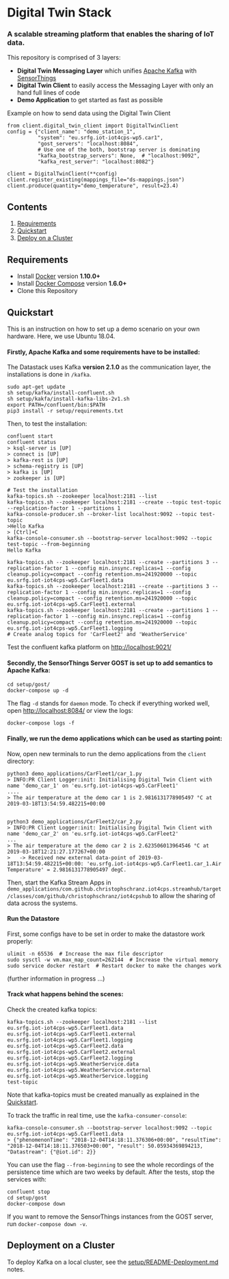 # Digital Twin Stack
### A scalable streaming platform that enables the sharing of IoT data.

This repository is comprised of 3 layers:
* **Digital Twin Messaging Layer** which unifies [Apache Kafka](https://kafka.apache.org/)
 with [SensorThings](http://developers.sensorup.com/docs/) 
* **Digital Twin Client** to easily access the Messaging Layer with only an hand full lines of code
* **Demo Application** to get started as fast as possible 

Example on how to send data using the Digital Twin Client

```python3
from client.digital_twin_client import DigitalTwinClient
config = {"client_name": "demo_station_1",
          "system": "eu.srfg.iot-iot4cps-wp5.car1",
          "gost_servers": "localhost:8084",
          # Use one of the both, bootstrap server is dominating
          "kafka_bootstrap_servers": None,  # "localhost:9092", 
          "kafka_rest_server": "localhost:8082"}
          
client = DigitalTwinClient(**config)
client.register_existing(mappings_file="ds-mappings.json")
client.produce(quantity="demo_temperature", result=23.4)
```

## Contents

1. [Requirements](#requirements)
2. [Quickstart](#quickstart)
3. [Deploy on a Cluster](#deployment-on-a-cluster)


## Requirements

* Install [Docker](https://www.docker.com/community-edition#/download) version **1.10.0+**
* Install [Docker Compose](https://docs.docker.com/compose/install/) version **1.6.0+**
* Clone this Repository


## Quickstart

This is an instruction on how to set up a demo scenario on your own hardware.
Here, we use Ubuntu 18.04.

 
#### Firstly, **Apache Kafka** and some requirements have to be installed:

The Datastack uses Kafka **version 2.1.0** as the communication layer, the installations is done in `/kafka`.

    sudo apt-get update
    sh setup/kafka/install-confluent.sh
    sh setup/kakfa/install-kafka-libs-2v1.sh
    export PATH=/confluent/bin:$PATH
    pip3 install -r setup/requirements.txt

Then, to test the installation:

    confluent start
    confluent status
    > ksql-server is [UP]
    > connect is [UP]
    > kafka-rest is [UP]
    > schema-registry is [UP]
    > kafka is [UP]
    > zookeeper is [UP]

    # Test the installation
    kafka-topics.sh --zookeeper localhost:2181 --list
    kafka-topics.sh --zookeeper localhost:2181 --create --topic test-topic --replication-factor 1 --partitions 1
    kafka-console-producer.sh --broker-list localhost:9092 --topic test-topic
    >Hello Kafka
    > [Ctrl]+C
    kafka-console-consumer.sh --bootstrap-server localhost:9092 --topic test-topic --from-beginning
    Hello Kafka
    
    kafka-topics.sh --zookeeper localhost:2181 --create --partitions 3 --replication-factor 1 --config min.insync.replicas=1 --config cleanup.policy=compact --config retention.ms=241920000 --topic eu.srfg.iot-iot4cps-wp5.CarFleet1.data
    kafka-topics.sh --zookeeper localhost:2181 --create --partitions 3 --replication-factor 1 --config min.insync.replicas=1 --config cleanup.policy=compact --config retention.ms=241920000 --topic eu.srfg.iot-iot4cps-wp5.CarFleet1.external
    kafka-topics.sh --zookeeper localhost:2181 --create --partitions 1 --replication-factor 1 --config min.insync.replicas=1 --config cleanup.policy=compact --config retention.ms=241920000 --topic eu.srfg.iot-iot4cps-wp5.CarFleet1.logging
    # Create analog topics for 'CarFleet2' and 'WeatherService'

Test the confluent kafka platform on [http://localhost:9021/](http://localhost:9021/)

#### Secondly, the **SensorThings Server** GOST is set up to add semantics to Apache Kafka:

    cd setup/gost/
    docker-compose up -d

The flag `-d` stands for `daemon` mode. To check if everything worked well, open
[http://localhost:8084/](http://localhost:8084/) or view the logs:

    docker-compose logs -f


#### Finally, we run the **demo applications** which can be used as starting point:

Now, open new terminals to run the demo applications from the `client` directory:

    python3 demo_applications/CarFleet1/car_1.py
    > INFO:PR Client Logger:init: Initialising Digital Twin Client with name 'demo_car_1' on 'eu.srfg.iot-iot4cps-wp5.CarFleet1'
    ....
    > The air temperature at the demo car 1 is 2.9816131778905497 °C at 2019-03-18T13:54:59.482215+00:00


    python3 demo_applications/CarFleet2/car_2.py
    > INFO:PR Client Logger:init: Initialising Digital Twin Client with name 'demo_car_2' on 'eu.srfg.iot-iot4cps-wp5.CarFleet2'
    ...
    > The air temperature at the demo car 2 is 2.623506013964546 °C at 2019-03-18T12:21:27.177267+00:00
    >   -> Received new external data-point of 2019-03-18T13:54:59.482215+00:00: 'eu.srfg.iot-iot4cps-wp5.CarFleet1.car_1.Air Temperature' = 2.9816131778905497 degC.
    
Then, start the Kafka Stream Apps in `demo_applications/com.github.christophschranz.iot4cps.streamhub/target/classes/com/github/christophschranz/iot4cpshub` to allow the sharing of data across the systems.


#### Run the Datastore

First, some configs have to be set in order to make the datastore work properly:
    
    ulimit -n 65536  # Increase the max file descriptor
    sudo sysctl -w vm.max_map_count=262144  # Increase the virtual memory
    sudo service docker restart  # Restart docker to make the changes work
    
(further information in progress ...)
    
    
#### Track what happens behind the scenes:

Check the created kafka topics:

    kafka-topics.sh --zookeeper localhost:2181 --list
    eu.srfg.iot-iot4cps-wp5.CarFleet1.data
    eu.srfg.iot-iot4cps-wp5.CarFleet1.external
    eu.srfg.iot-iot4cps-wp5.CarFleet1.logging
    eu.srfg.iot-iot4cps-wp5.CarFleet2.data
    eu.srfg.iot-iot4cps-wp5.CarFleet2.external
    eu.srfg.iot-iot4cps-wp5.CarFleet2.logging
    eu.srfg.iot-iot4cps-wp5.WeatherService.data
    eu.srfg.iot-iot4cps-wp5.WeatherService.external
    eu.srfg.iot-iot4cps-wp5.WeatherService.logging
    test-topic

Note that kafka-topics must be created manually as explained in the [Quickstart](#quickstart).

To track the traffic in real time, use the `kafka-consumer-console`: 

    kafka-console-consumer.sh --bootstrap-server localhost:9092 --topic eu.srfg.iot-iot4cps-wp5.CarFleet1.data
    > {"phenomenonTime": "2018-12-04T14:18:11.376306+00:00", "resultTime": "2018-12-04T14:18:11.376503+00:00", "result": 50.05934369894213, "Datastream": {"@iot.id": 2}}

You can use the flag `--from-beginning` to see the whole recordings of the persistence time which are
two weeks by default.
After the tests, stop the services with:

    confluent stop
    cd setup/gost
    docker-compose down

If you want to remove the SensorThings instances from the GOST server, run `docker-compose down -v`.


## Deployment on a Cluster

To deploy Kafka on a local cluster, see the 
[setup/README-Deployment.md](setup/README-Deployment.md) notes.

